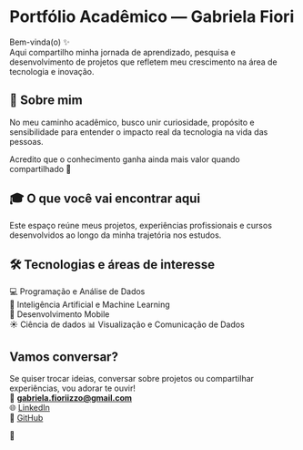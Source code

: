 #  Portfólio Acadêmico — Gabriela Fiori  

Bem-vinda(o) ✨  
Aqui compartilho minha jornada de aprendizado, pesquisa e desenvolvimento de projetos que refletem meu crescimento na área de tecnologia e inovação.  

## 💫 Sobre mim  
No meu caminho acadêmico, busco unir curiosidade, propósito e sensibilidade para entender o impacto real da tecnologia na vida das pessoas.  

Acredito que o conhecimento ganha ainda mais valor quando compartilhado 🌱  

## 🎓 O que você vai encontrar aqui  
Este espaço reúne meus projetos, experiências profissionais e cursos desenvolvidos ao longo da minha trajetória nos estudos.


## 🛠️ Tecnologias e áreas de interesse  
💻 Programação e Análise de Dados  
🤖 Inteligência Artificial e Machine Learning  
📱 Desenvolvimento Mobile  
☀️ Ciência de dados
📊 Visualização e Comunicação de Dados  

##  Vamos conversar?  
Se quiser trocar ideias, conversar sobre projetos ou compartilhar experiências, vou adorar te ouvir!  
📧 **gabriela.fioriizzo@gmail.com**  
🌐 [LinkedIn](https://linkedin.com/in/gabrielafiori)  
📂 [GitHub](https://github.com/gxbizz)

🌸
